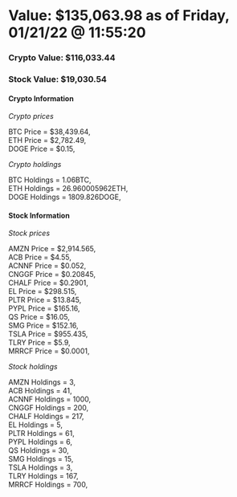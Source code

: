# Value: $135,063.98 as of Friday, 01/21/22 @ 11:55:20 

### Crypto Value: $116,033.44

### Stock Value: $19,030.54

#### Crypto Information 
*Crypto prices* 

BTC Price = $38,439.64,  
ETH Price = $2,782.49,  
DOGE Price = $0.15,  


*Crypto holdings* 

BTC Holdings = 1.06BTC,  
ETH Holdings = 26.960005962ETH,  
DOGE Holdings = 1809.826DOGE,  


#### Stock Information 

*Stock prices* 

AMZN Price = $2,914.565,  
ACB Price = $4.55,  
ACNNF Price = $0.052,  
CNGGF Price = $0.20845,  
CHALF Price = $0.2901,  
EL Price = $298.515,  
PLTR Price = $13.845,  
PYPL Price = $165.16,  
QS Price = $16.05,  
SMG Price = $152.16,  
TSLA Price = $955.435,  
TLRY Price = $5.9,  
MRRCF Price = $0.0001,  


*Stock holdings* 

AMZN Holdings = 3,  
ACB Holdings = 41,  
ACNNF Holdings = 1000,  
CNGGF Holdings = 200,  
CHALF Holdings = 217,  
EL Holdings = 5,  
PLTR Holdings = 61,  
PYPL Holdings = 6,  
QS Holdings = 30,  
SMG Holdings = 15,  
TSLA Holdings = 3,  
TLRY Holdings = 167,  
MRRCF Holdings = 700,  


